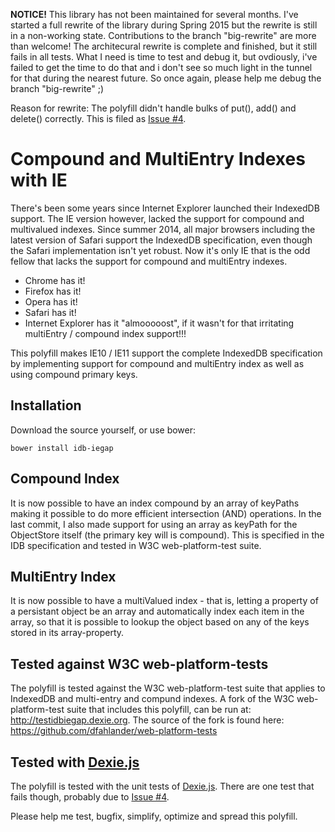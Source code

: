**NOTICE!**
This library has not been maintained for several months. I've started a full rewrite of the library during Spring 2015 but the rewrite is still in a non-working state. Contributions to the branch "big-rewrite" are more than welcome! The architecural rewrite is complete and finished, but it still fails in all tests. What I need is time to test and debug it, but ovdiously, i've failed to get the time to do that and i don't see so much light in the tunnel for that during the nearest future. So once again, please help me debug the branch "big-rewrite" ;)

Reason for rewrite: The polyfill didn't handle bulks of put(), add() and delete() correctly. This is filed as [Issue #4](https://github.com/dfahlander/idb-iegap/issues/4). 


Compound and MultiEntry Indexes with IE
=======================================

There's been some years since Internet Explorer launched their IndexedDB support. The IE version however, lacked the support for compound and multivalued indexes. Since summer 2014, all major browsers including the latest version of Safari support the IndexedDB specification, even though the Safari implementation isn't yet robust. Now it's only IE that is the odd fellow that lacks the support for compound and multiEntry indexes.

* Chrome has it!
* Firefox has it!
* Opera has it!
* Safari has it!
* Internet Explorer has it "almooooost", if it wasn't for that irritating multiEntry / compound index support!!!

This polyfill makes IE10 / IE11 support the complete IndexedDB specification by implementing support for compound and multiEntry index as well as using compound primary keys.

Installation
------------
Download the source yourself, or use bower:

    bower install idb-iegap

Compound Index
--------------

It is now possible to have an index compound by an array of keyPaths making it possible to do more efficient intersection (AND) operations. In the last commit, I also made support for using an array as keyPath for the ObjectStore itself (the primary key will is compound). This is specified in the IDB specification and tested in W3C web-platform-test suite.

MultiEntry Index
----------------

It is now possible to have a multiValued index - that is, letting a property of a persistant object be an array and automatically index each item in the array, so that it is possible to lookup the object based on any of the keys stored in its array-property.

Tested against W3C web-platform-tests
-------------------------------------
The polyfill is tested against the W3C web-platform-test suite that applies to IndexedDB and multi-entry and compund indexes. A fork of the W3C web-platform-test suite that includes this polyfill, can be run at: http://testidbiegap.dexie.org. The source of the fork is found here: https://github.com/dfahlander/web-platform-tests


Tested with [Dexie.js](http://www.dexie.org)
--------------------
The polyfill is tested with the unit tests of [Dexie.js](http://www.dexie.org). There are one test that fails though, probably due to [Issue #4](https://github.com/dfahlander/idb-iegap/issues/4).


Please help me test, bugfix, simplify, optimize and spread this polyfill.

